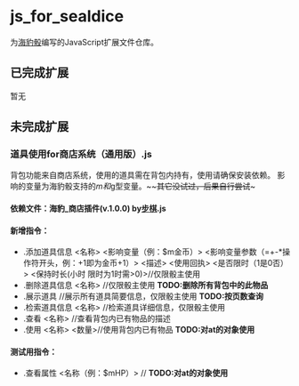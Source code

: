 # js_for_sealdice
为[海豹骰](https://github.com/sealdice/sealdice-core)编写的JavaScript扩展文件仓库。
## 已完成扩展
暂无
## 未完成扩展
### 道具使用for商店系统（通用版）.js
背包功能来自商店系统，使用的道具需在背包内持有，使用请确保安装依赖。
影响的变量为海豹骰支持的$m和$g型变量。~~~~其它没试过，后果自行尝试~~~
#### 依赖文件：海豹_商店插件(v.1.0.0) by[步棋](https://github.com/Verplitic).js
#### 新增指令：
- .添加道具信息 <名称> <影响变量（例：$m金币）> <影响变量参数（=+-*操作符开头，例：+1即为金币+1）> <描述> <使用回执> <是否限时（1是0否）> <保持时长(小时 限时为1时需>0)>//仅限骰主使用
- .删除道具信息 <名称> //仅限骰主使用 **TODO:删除所有背包中的此物品**
- .展示道具 //展示所有道具简要信息，仅限骰主使用 **TODO:按页数查询**
- .检索道具信息 <名称> //检索道具详细信息，仅限骰主使用
- .查看 <名称> //查看背包内已有物品的描述
- .使用 <名称> <数量>//使用背包内已有物品 **TODO:对at的对象使用**

#### 测试用指令：
- .查看属性 <名称（例：$mHP）> // **TODO:对at的对象使用**
